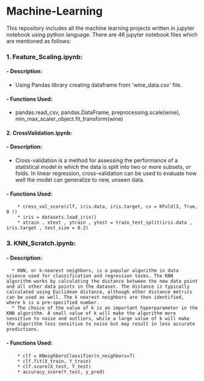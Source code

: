 # Machine-Learning
This repository includes all the machine learning projects written in jupyter notebook using python language.
There are 46 jupyter notebook files which are mentioned as follows:
### 1. Feature_Scaling.ipynb:
   #### - Description: 
   * Using Pandas library creating dataframe from 'wine_data.csv' file.
   #### - Functions Used: 
   * pandas.read_csv, pandas.DataFrame, preprocessing.scale(wine), min_max_scaler_object.fit_transform(wine)

#### 2. CrossValidation.ipynb:
   #### - Description: 
   * Cross-validation is a method for assessing the performance of a statistical model in which the data is split into two or more subsets, or folds. In linear regression, cross-validation can be used to evaluate how well the model can generalize to new, unseen data.
   #### - Functions Used:
        * cross_val_score(clf, iris.data, iris.target, cv = KFold(3, True, 0 ))
        * iris = datasets.load_iris()
        * xtrain , xtest , ytrain , ytest = train_test_split(iris.data , iris.target , test_size = 0.2)
           
### 3. KNN_Scratch.ipynb:
   #### - Description:
      * KNN, or k-nearest neighbors, is a popular algorithm in data science used for classification and regression tasks. The KNN algorithm works by calculating the distance between the new data point and all other data points in the dataset. The distance is typically calculated using Euclidean distance, although other distance metrics can be used as well. The k nearest neighbors are then identified, where k is a pre-specified number.
      * The choice of the value of k is an important hyperparameter in the KNN algorithm. A small value of k will make the algorithm more sensitive to noise and outliers, while a large value of k will make the algorithm less sensitive to noise but may result in less accurate predictions.
   #### - Functions Used:
        * clf = KNeighborsClassifier(n_neighbors=7)
        * clf.fit(X_train, Y_train)
        * clf.score(X_test, Y_test)
        * accuracy_score(Y_test, y_pred)


